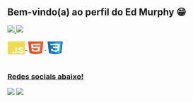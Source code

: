 ## Bem-vindo(a) ao perfil do Ed Murphy 😁

 <div>
   <a href="https://github.com/edcastroecmr">
   <img height="180em" src="https://github-readme-stats.vercel.app/api?username=edcastroecmr&show_icons=true&theme=tokyonight&include_all_commits=true&count_private=true"/>
   <img height="180em" src="https://github-readme-stats.vercel.app/api/top-langs/?username=edcastroecmr&layout=compact&langs_count=6&theme=tokyonight"/>
</div>
    
<div style="display: inline_block"><br>
  <img align="center" alt="Js" height="30" width="40" src="https://raw.githubusercontent.com/devicons/devicon/master/icons/javascript/javascript-plain.svg">
  <img align="center" alt="HTML" height="30" width="40" src="https://raw.githubusercontent.com/devicons/devicon/master/icons/html5/html5-original.svg">
  <img align="center" alt="CSS" height="30" width="40" src="https://raw.githubusercontent.com/devicons/devicon/master/icons/css3/css3-original.svg">
</div>
 
<br>
 
###  Redes sociais abaixo!
 
<div> 
 
  <a href="https://instagram.com/edcastroecmr" target="_blank"><img src="https://img.shields.io/badge/-Instagram-%23E4405F?style=for-the-badge&logo=instagram&logoColor=white" target="_blank"></a>
  <a href = "mailto:edcastroecmr@yahoo.com"><img src="https://img.shields.io/badge/-Gmail-%23333?style=for-the-badge&logo=gmail&logoColor=white" target="_blank"></a>
</div>
